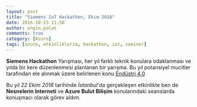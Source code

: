 ```yaml
---
layout: post
title: "Siemens IoT Hackathon, Ekim 2016"
date: 2016-10-23 11:50
author: engin.polat
comments: true
category: [Azure]
tags: [azure, etkinliklerim, hackathon, iot, seminer]
---
```

**Siemens Hackathon** Yarışması, her yıl farklı teknik konulara odaklanması ve yılda bir kere düzenlenmesi planlanan bir yarışma. Bu yıl potansiyel mucitler tarafından ele alınmak üzere belirlenen konu <a href="http://www.siemens.com.tr/endustri40" target="_blank" rel="noopener">Endüstri 4.0</a>

Bu yıl *22 Ekim 2016* tarihinde *İstanbul*'da gerçekleşen etkinlikte ben de **Nesnelerin Interneti** ve **Azure Bulut Bilişim** konularındaki seanslarda konuşmacı olarak görev aldım.

<img class="lazy img-responsive" data-src="/assets/uploads/2016/10/siements-iot-hackathon.jpg" />

